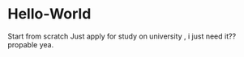 # Hello-World
Start from scratch
Just apply for study on university , i just need it?? propable yea.
